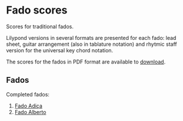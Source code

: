 Fado scores
===========

Scores for traditional fados.

Lilypond versions in several formats are presented for each fado: lead
sheet, guitar arrangement (also in tablature notation) and rhytmic staff
version for the universal key chord notation.

The scores for the fados in PDF format are available to
[download](https://sites.google.com/site/fadoscores/scores).

Fados
-----

Completed fados:

1. [Fado Adiça](Scores/Adiça)
1. [Fado Alberto](Scores/Alberto)

